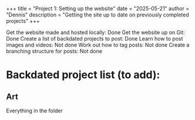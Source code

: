 +++
title = "Project 1: Setting up the website"
date = "2025-05-21"
author = "Dennis"
description = "Getting the site up to date on previously completed projects"
+++

Get the website made and hosted locally: Done
Get the website up on Git: Done
Create a list of backdated projects to post: Done
Learn how to post images and videos: Not done
Work out how to tag posts: Not done
Create a branching structure for posts: Not done


# Backdated project list (to add):

## Art
Everything in the folder 